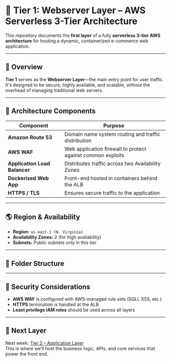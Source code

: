 # 🧱 Tier 1: Webserver Layer – AWS Serverless 3-Tier Architecture

This repository documents the **first layer** of a fully **serverless 3-tier AWS architecture** for hosting a dynamic, containerized e-commerce web application.

---

## 📌 Overview

**Tier 1** serves as the **Webserver Layer**—the main entry point for user traffic. It's designed to be secure, highly available, and scalable, without the overhead of managing traditional web servers.

---

## 🧭 Architecture Components

| Component                      | Purpose                                                    |
|-------------------------------|------------------------------------------------------------|
| **Amazon Route 53**           | Domain name system routing and traffic distribution        |
| **AWS WAF**                   | Web application firewall to protect against common exploits |
| **Application Load Balancer** | Distributes traffic across two Availability Zones          |
| **Dockerized Web App**        | Front-end hosted in containers behind the ALB              |
| **HTTPS / TLS**               | Ensures secure traffic to the application                  |

---

## 🌎 Region & Availability

- **Region:** `us-east-1 (N. Virginia)`
- **Availability Zones:** 2 (for high availability)
- **Subnets:** Public subnets only in this tier

---

## 📂 Folder Structure


---

## 🔐 Security Considerations

- **AWS WAF** is configured with AWS-managed rule sets (SQLi, XSS, etc.)
- **HTTPS** termination is handled at the ALB
- **Least privilege IAM roles** should be used across all layers

---

## 🚧 Next Layer

Next week: [Tier 2 – Application Layer](../Tier2-Application-Layer/README.md)  
This is where we’ll host the business logic, APIs, and core services that power the front end.







